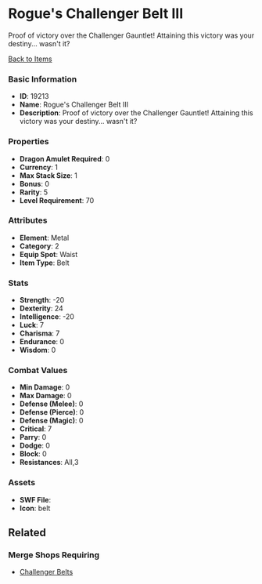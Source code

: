 # Rogue's Challenger Belt III

Proof of victory over the Challenger Gauntlet! Attaining this victory was your destiny... wasn't it?

[Back to Items](../items.md)

### Basic Information

- **ID**: 19213
- **Name**: Rogue&#039;s Challenger Belt III
- **Description**: Proof of victory over the Challenger Gauntlet! Attaining this victory was your destiny... wasn&#039;t it?

### Properties

- **Dragon Amulet Required**: 0
- **Currency**: 1
- **Max Stack Size**: 1
- **Bonus**: 0
- **Rarity**: 5
- **Level Requirement**: 70

### Attributes

- **Element**: Metal
- **Category**: 2
- **Equip Spot**: Waist
- **Item Type**: Belt

### Stats

- **Strength**: -20
- **Dexterity**: 24
- **Intelligence**: -20
- **Luck**: 7
- **Charisma**: 7
- **Endurance**: 0
- **Wisdom**: 0

### Combat Values

- **Min Damage**: 0
- **Max Damage**: 0
- **Defense (Melee)**: 0
- **Defense (Pierce)**: 0
- **Defense (Magic)**: 0
- **Critical**: 7
- **Parry**: 0
- **Dodge**: 0
- **Block**: 0
- **Resistances**: All,3

### Assets

- **SWF File**: 
- **Icon**: belt

## Related

### Merge Shops Requiring

- [Challenger Belts](../merge-shops/314-challenger-belts.md)

